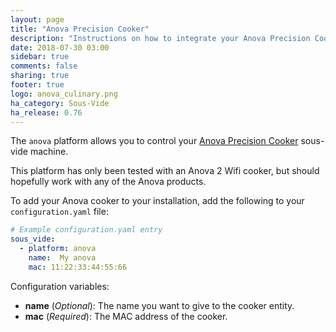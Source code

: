 ```yaml
---
layout: page
title: "Anova Precision Cooker"
description: "Instructions on how to integrate your Anova Precision Cooker within Home Assistant."
date: 2018-07-30 03:00
sidebar: true
comments: false
sharing: true
footer: true
logo: anova_culinary.png
ha_category: Sous-Vide
ha_release: 0.76
---
```


The `anova` platform allows you to control your [Anova Precision Cooker](https://anovaculinary.com/anova-precision-cooker/) sous-vide machine.

<p class='note'>
This platform has only been tested with an Anova 2 Wifi cooker, but should hopefully work with any of the Anova products.
</p>

To add your Anova cooker to your installation, add the following to your `configuration.yaml` file:

```yaml
# Example configuration.yaml entry
sous_vide:
  - platform: anova
    name:  My anova
    mac: 11:22:33:44:55:66
```

Configuration variables:

- **name** (*Optional*): The name you want to give to the cooker entity.
- **mac** (*Required*): The MAC address of the cooker.
